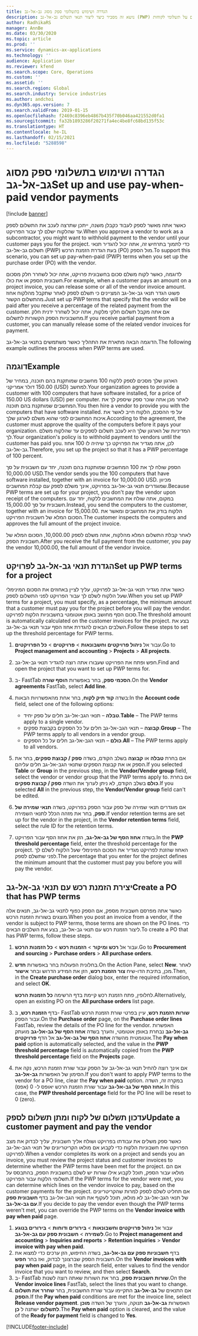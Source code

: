 ```yaml
---
title: הגדרה ושימוש בתשלומי ספק מסוג גב-אל-גב
description: נושא זה מסביר כיצד ליצור תנאי תשלום גב-אל-גב (PWP) כדי שתוכל לשחרר תשלומים חלקיים לספק, המבוססים על תשלומי לקוחות.
author: RadhikaRS
manager: AnnBe
ms.date: 03/30/2020
ms.topic: article
ms.prod: ''
ms.service: dynamics-ax-applications
ms.technology: ''
audience: Application User
ms.reviewer: kfend
ms.search.scope: Core, Operations
ms.custom: ''
ms.assetid: ''
ms.search.region: Global
ms.search.industry: Service industries
ms.author: andchoi
ms.dyn365.ops.version: 7
ms.search.validFrom: 2019-01-15
ms.openlocfilehash: f2469c8396eb4867b435f70b046aa421552d0fa1
ms.sourcegitcommit: fa32b1893286f20271fa4ec4be8fc68bd135f53c
ms.translationtype: HT
ms.contentlocale: he-IL
ms.lasthandoff: 02/15/2021
ms.locfileid: "5288598"
---
```

# <a name="set-up-and-use-pay-when-paid-vendor-payments"></a><span data-ttu-id="39773-103">הגדרה ושימוש בתשלומי ספק מסוג גב-אל-גב</span><span class="sxs-lookup"><span data-stu-id="39773-103">Set up and use pay-when-paid vendor payments</span></span>

[!include [banner](../includes/banner.md)]

<span data-ttu-id="39773-104">כאשר אתה מאשר לספק לעבוד כקבלן משנה, ייתכן שתרצה לעכב את התשלום לספק עד שהלקוח ישלם לך עבור הפרויקט.</span><span class="sxs-lookup"><span data-stu-id="39773-104">When you approve a vendor to work as a subcontractor, you might want to withhold payment to the vendor until your customer pays you for the project.</span></span> <span data-ttu-id="39773-105">כדי לתמוך בתרחיש זה, אתה יכול להגדיר תנאי תשלום גב-אל-גב (PWP) בעת הגדרת הזמנת הרכש (PO) מול הספק.</span><span class="sxs-lookup"><span data-stu-id="39773-105">To support this scenario, you can set up pay-when-paid (PWP) terms when you set up the purchase order (PO) with the vendor.</span></span>

<span data-ttu-id="39773-106">לדוגמה, כאשר לקוח משלם סכום בחשבונית פרויקט, אתה יכול לשחרר חלק מסכום חשבונית הספק או את כולו.</span><span class="sxs-lookup"><span data-stu-id="39773-106">For example, when a customer pays an amount on a project invoice, you can release some or all of the vendor invoice amount.</span></span> <span data-ttu-id="39773-107">פשוט הגדר תנאי גב-אל-גב המציינים כי תשלם לספק לאחר שתקבל מהלקוח אחוז מהתשלום הקשור.</span><span class="sxs-lookup"><span data-stu-id="39773-107">Just set up PWP terms that specify that the vendor will be paid after you receive a percentage of the related payment from the customer.</span></span> <span data-ttu-id="39773-108">אם אתה מקבל תשלום חלקי מלקוח, אתה יכול לשחרר ידנית חלק מחשבוניות הספק הקשורות לתשלום.</span><span class="sxs-lookup"><span data-stu-id="39773-108">If you receive partial payment from a customer, you can manually release some of the related vendor invoices for payment.</span></span>

<span data-ttu-id="39773-109">הדוגמה הבאה מתארת את התהליך כאשר משתמשים בתנאי גב-אל-גב.</span><span class="sxs-lookup"><span data-stu-id="39773-109">The following example outlines the process when PWP terms are used.</span></span>

## <a name="example"></a><span data-ttu-id="39773-110">דוגמה</span><span class="sxs-lookup"><span data-stu-id="39773-110">Example</span></span>

<span data-ttu-id="39773-111">הארגון שלך מסכים לספק ללקוח 100 מחשבים שמותקנת בהם תוכנה, במחיר של 150.00 דולר אמריקני (USD) למחשב.</span><span class="sxs-lookup"><span data-stu-id="39773-111">Your organization agrees to provide a customer with 100 computers that have software installed, for a price of 150.00 US dollars (USD) per computer.</span></span> <span data-ttu-id="39773-112">לאחר מכן אתה שוכר ספק שיספק לך את המחשבים שמותקנת בהם תוכנה.</span><span class="sxs-lookup"><span data-stu-id="39773-112">You then hire a vendor to provide you with the computers that have software installed.</span></span> <span data-ttu-id="39773-113">על פי ההסכם, הלקוח חייב לאשר את איכות המחשבים לפני שהוא משלם לארגון שלך.</span><span class="sxs-lookup"><span data-stu-id="39773-113">According to the agreement, the customer must approve the quality of the computers before it pays your organization.</span></span> <span data-ttu-id="39773-114">המדיניות של הארגון שלך היא לעכב תשלום לספקים עד שהלקוח משלם לך.</span><span class="sxs-lookup"><span data-stu-id="39773-114">Your organization's policy is to withhold payment to vendors until the customer has paid you.</span></span> <span data-ttu-id="39773-115">לכן, אתה מגדיר את הפרויקט כך שיהיה לו 100 אחוז גב-אל-גב.</span><span class="sxs-lookup"><span data-stu-id="39773-115">Therefore, you set up the project so that it has a PWP percentage of 100 percent.</span></span>

<span data-ttu-id="39773-116">הספק שולח לך את 100 המחשבים שמותקנת בהם תוכנה, יחד עם חשבונית על סך 10,000.00 USD.</span><span class="sxs-lookup"><span data-stu-id="39773-116">The vendor sends you the 100 computers that have software installed, together with an invoice for 10,000.00 USD.</span></span> <span data-ttu-id="39773-117">מכיוון שמוגדרים תנאי גב-אל-גב בפרויקט, אינך משלם לספק עם קבלת המחשבים.</span><span class="sxs-lookup"><span data-stu-id="39773-117">Because PWP terms are set up for your project, you don't pay the vendor upon receipt of the computers.</span></span> <span data-ttu-id="39773-118">במקום, אתה שולח את המחשבים ללקוח, יחד עם חשבונית על סך 15,000.00.</span><span class="sxs-lookup"><span data-stu-id="39773-118">Instead, you send the computers to the customer, together with an invoice for 15,000.00.</span></span> <span data-ttu-id="39773-119">הלקוח בודק את המחשבים ומאשר את הסכום המלא של חשבונית הפרויקט.</span><span class="sxs-lookup"><span data-stu-id="39773-119">The customer inspects the computers and approves the full amount of the project invoice.</span></span>

<span data-ttu-id="39773-120">לאחר קבלת התשלום המלא מהלקוח, אתה משלם לספק 10,000.00, הסכום המלא של חשבונית הספק.</span><span class="sxs-lookup"><span data-stu-id="39773-120">After you receive the full payment from the customer, you pay the vendor 10,000.00, the full amount of the vendor invoice.</span></span>

## <a name="set-up-pwp-terms-for-a-project"></a><span data-ttu-id="39773-121">הגדרת תנאי גב-אל-גב לפרויקט</span><span class="sxs-lookup"><span data-stu-id="39773-121">Set up PWP terms for a project</span></span>

<span data-ttu-id="39773-122">כאשר אתה מגדיר תנאי גב-אל-גב לפרויקט, עליך לציין באחוזים את הסכום המינימלי שעל הלקוח לשלם לך עבור הפרויקט לפני התשלום לספק.</span><span class="sxs-lookup"><span data-stu-id="39773-122">When you set up PWP terms for a project, you must specify, as a percentage, the minimum amount that a customer must pay you for the project before you will pay the vendor.</span></span> <span data-ttu-id="39773-123">סכום הסף מחושב באופן אוטומטי בחשבוניות הלקוח לפרויקט.</span><span class="sxs-lookup"><span data-stu-id="39773-123">The threshold amount is automatically calculated on the customer invoices for the project.</span></span> <span data-ttu-id="39773-124">בצע את השלבים הבאים להגדרת אחוז הסף עבור תנאי גב-אל-גב.</span><span class="sxs-lookup"><span data-stu-id="39773-124">Follow these steps to set up the threshold percentage for PWP terms.</span></span>

1. <span data-ttu-id="39773-125">עבור אל **ניהול פרויקטים וחשבונאות** \> **פרויקטים** \> **כל הפרויקטים**.</span><span class="sxs-lookup"><span data-stu-id="39773-125">Go to **Project management and accounting** \> **Projects** \> **All projects**.</span></span>
2. <span data-ttu-id="39773-126">חפש ופתח את הפרויקט שעבורו אתה רוצה להגדיר תנאי גב-אל-גב.</span><span class="sxs-lookup"><span data-stu-id="39773-126">Find and open the project that you want to set up PWP terms for.</span></span>
3. <span data-ttu-id="39773-127">ב- FastTab **הסכמי ספק**, בחר באפשרות **הוסף שורה**.</span><span class="sxs-lookup"><span data-stu-id="39773-127">On the **Vendor agreements** FastTab, select **Add line**.</span></span>
3. <span data-ttu-id="39773-128">בשדה **‏‫קוד תיק לקוח‬**, בחר אחת מהאפשרויות הבאות:</span><span class="sxs-lookup"><span data-stu-id="39773-128">In the **Account code** field, select one of the following options:</span></span>

    - <span data-ttu-id="39773-129">**טבלה** – תנאי הגב-אל-גב חלים על ספק יחיד.</span><span class="sxs-lookup"><span data-stu-id="39773-129">**Table** – The PWP terms apply to a single vendor.</span></span>
    - <span data-ttu-id="39773-130">**קבוצה** – תנאי הגב-אל-גב חלים על כל הספקים בקבוצת ספקים.</span><span class="sxs-lookup"><span data-stu-id="39773-130">**Group** – The PWP terms apply to all vendors in a vendor group.</span></span>
    - <span data-ttu-id="39773-131">**כולם** – תנאי הגב-אל-גב חלים על כל הספקים.</span><span class="sxs-lookup"><span data-stu-id="39773-131">**All** – The PWP terms apply to all vendors.</span></span>

4. <span data-ttu-id="39773-132">אם בחרת **טבלה** או **קבוצה** בשלב הקודם, בשדה **ספק / קבוצת ספקים**, בחר את הספק או את קבוצת הספקים שתנאי הגב-אל-גב חלים עליהם.</span><span class="sxs-lookup"><span data-stu-id="39773-132">If you selected **Table** or **Group** in the previous step, in the **Vendor/Vendor group** field, select the vendor or vendor group that the PWP terms apply to.</span></span> <span data-ttu-id="39773-133">אם בחרת **כולם** בשלב הקודם, לא ניתן לערוך את השדה **ספק / קבוצת ספקים**.</span><span class="sxs-lookup"><span data-stu-id="39773-133">If you selected **All** in the previous step, the **Vendor/Vendor group** field can't be edited.</span></span>
5. <span data-ttu-id="39773-134">אם מוגדרים תנאי שמירה של ספק עבור הספק בפרויקט, בשדה **תנאי שמירה של ספק**, בחר את מזהה הכלל לתנאי השמירה.</span><span class="sxs-lookup"><span data-stu-id="39773-134">If vendor retention terms are set up for the vendor in the project, in the **Vendor retention terms** field, select the rule ID for the retention terms.</span></span>
6. <span data-ttu-id="39773-135">בשדה **אחוז הסף של גב-אל-גב**, הזן את אחוז הסף עבור הפרויקט.</span><span class="sxs-lookup"><span data-stu-id="39773-135">In the **PWP threshold percentage** field, enter the threshold percentage for the project.</span></span> <span data-ttu-id="39773-136">האחוז שהזנת לפרויקט מגדיר את הסכום המינימלי שעל הלקוח לשלם לך לפני שתשלם לספק.</span><span class="sxs-lookup"><span data-stu-id="39773-136">The percentage that you enter for the project defines the minimum amount that the customer must pay you before you will pay the vendor.</span></span>

## <a name="create-a-po-that-has-pwp-terms"></a><span data-ttu-id="39773-137">יצירת הזמנת רכש עם תנאי גב-אל-גב</span><span class="sxs-lookup"><span data-stu-id="39773-137">Create a PO that has PWP terms</span></span>

<span data-ttu-id="39773-138">כאשר אתה מפרסם חשבונית מספק, אם הספק כפוף לתנאי גב-אל-גב, תנאים אלה מוצגים בשורות הזמנת הרכש.</span><span class="sxs-lookup"><span data-stu-id="39773-138">When you post an invoice from a vendor, if the vendor is subject to PWP terms, those terms are shown on the PO lines.</span></span> <span data-ttu-id="39773-139">כדי ליצור הזמנת רכש עם תנאי גב-אל-גב, בצע את השלבים הבאים.</span><span class="sxs-lookup"><span data-stu-id="39773-139">To create a PO that has PWP terms, follow these steps.</span></span>

1. <span data-ttu-id="39773-140">עבור אל **רכש ומיקור** \> **הזמנות רכש** \> **כל הזמנות הרכש**.</span><span class="sxs-lookup"><span data-stu-id="39773-140">Go to **Procurement and sourcing** \> **Purchase orders** \> **All purchase orders**.</span></span>
2. <span data-ttu-id="39773-141">בחלונית הפעולות בחר באפשרות **חדש**.</span><span class="sxs-lookup"><span data-stu-id="39773-141">On the Action Pane, select **New**.</span></span> <span data-ttu-id="39773-142">לאחר מכן, בתיבת הדו-שיח **צור הזמנת רכש**, הזן את המידע הדרוש ובחר **אישור**.</span><span class="sxs-lookup"><span data-stu-id="39773-142">Then, in the **Create purchase order** dialog box, enter the required information, and select **OK**.</span></span>

    <span data-ttu-id="39773-143">לחלופין, פתח הזמנת רכש קיימת בדף הרשימה **כל הזמנות הרכש**.</span><span class="sxs-lookup"><span data-stu-id="39773-143">Alternatively, open an existing PO on the **All purchase orders** list page.</span></span>

4. <span data-ttu-id="39773-144">בדף **הזמנת רכש**, ב- FastTab **שורות הזמנת רכש**, עיין בפרטי שורת הזמנת הרכש עבור הספק.</span><span class="sxs-lookup"><span data-stu-id="39773-144">On the **Purchase order** page, on the **Purchase order lines** FastTab, review the details of the PO line for the vendor.</span></span> <span data-ttu-id="39773-145">האפשרות **גב-אל-גב** נבחרת באופן אוטומטי, והערך בשדה **אחוז הסף של גב-אל-גב** מועתק אוטומטית מהשדה **אחוז הסף של גב-אל-גב** אל הדף **פרויקטים**.</span><span class="sxs-lookup"><span data-stu-id="39773-145">The **Pay when paid** option is automatically selected, and the value in the **PWP threshold percentage** field is automatically copied from the **PWP threshold percentage** field on the **Projects** page.</span></span>
6. <span data-ttu-id="39773-146">אם אינך רוצה להחיל תנאי גב-אל-גב על הספק עבור שורת הזמנת הרכש, נקה את הסימון של האפשרות **גב-אל-גב**.</span><span class="sxs-lookup"><span data-stu-id="39773-146">If you don't want to apply PWP terms to the vendor for a PO line, clear the **Pay when paid** option.</span></span> <span data-ttu-id="39773-147">במקרה זה, השדה **אחוז הסף של גב-אל-גב** עבור שורת הזמנת הרכש יאופס ל- 0 (אפס).</span><span class="sxs-lookup"><span data-stu-id="39773-147">In this case, the **PWP threshold percentage** field for the PO line will be reset to 0 (zero).</span></span>

## <a name="update-a-customer-payment-and-pay-the-vendor"></a><span data-ttu-id="39773-148">עדכון תשלום של לקוח ומתן תשלום לספק</span><span class="sxs-lookup"><span data-stu-id="39773-148">Update a customer payment and pay the vendor</span></span>

<span data-ttu-id="39773-149">כאשר ספק משלים את עבודתו בפרויקט ושולח אליך חשבונית, עליך לבדוק את מצב הפרויקט ואת חשבוניות הלקוח כדי לקבוע אם מולאו הקריטריונים של תנאי הגב-אל-גב לפרויקט.</span><span class="sxs-lookup"><span data-stu-id="39773-149">When a vendor completes its work on a project and sends you an invoice, you must review the project status and customer invoices to determine whether the PWP terms have been met for the project.</span></span> <span data-ttu-id="39773-150">אם הם מולאו עבור הספק, תוכל לקבוע אילו שורות יש לשלם בחשבונית הספק, בהתבסס על תשלומי הלקוח עבור הפרויקט.</span><span class="sxs-lookup"><span data-stu-id="39773-150">If the PWP terms for the vendor were met, you can determine which lines on the vendor invoice to pay, based on the customer payments for the project.</span></span> <span data-ttu-id="39773-151">אם תחליט לשלם לספק למרות שהקריטריונים של תנאי הגב-אל-גב לא מולאו, תוכל לעקוף את תנאי הגב-אל-גב בדף **חשבונית ספק עם גב-אל-גב**.</span><span class="sxs-lookup"><span data-stu-id="39773-151">If you decide to pay the vendor even though the PWP terms weren't met, you can override the PWP terms on the **Vendor invoice with pay when paid** page.</span></span>

1. <span data-ttu-id="39773-152">עבור אל **ניהול פרויקטים וחשבונאות** \> **בירורים ודוחות** \> **בירורים בנוגע לשמירה** \> **חשבונית ספק עם גב-אל-גב**.</span><span class="sxs-lookup"><span data-stu-id="39773-152">Go to **Project management and accounting** \> **Inquiries and reports** \> **Retention inquiries** \> **Vendor invoice with pay when paid**.</span></span>
2. <span data-ttu-id="39773-153">בדף **חשבוניות ספק עם גב-אל-גב**, בשדה החיפוש, הזן ערכים כדי למצוא את חשבונית הספק שברצונך לבדוק, ואז בחר **חפש**.</span><span class="sxs-lookup"><span data-stu-id="39773-153">On the **Vendor invoices with pay when paid** page, in the search field, enter values to find the vendor invoice that you want to review, and then select **Search**.</span></span>
3. <span data-ttu-id="39773-154">ב- FastTab **שורות חשבונית ספק**, בחר את השורות שאתה רוצה לשנות.</span><span class="sxs-lookup"><span data-stu-id="39773-154">On the **Vendor invoice lines** FastTab, select the lines that you want to change.</span></span>
4. <span data-ttu-id="39773-155">אם התנאים של **גב-אל-גב** התקיימו עבור שורת החשבונית, בחר **שחרר את תשלום הספק**.</span><span class="sxs-lookup"><span data-stu-id="39773-155">If the **Pay when paid** conditions are met for the invoice line, select **Release vendor payment**.</span></span> <span data-ttu-id="39773-156">האפשרות **גב-אל-גב** תנוקה, והערך של השדה **מוכן לתשלום** ישתנה ל **כן**.</span><span class="sxs-lookup"><span data-stu-id="39773-156">The **Pay when paid** option is cleared, and the value of the **Ready for payment** field is changed to **Yes**.</span></span>


[!INCLUDE[footer-include](../includes/footer-banner.md)]